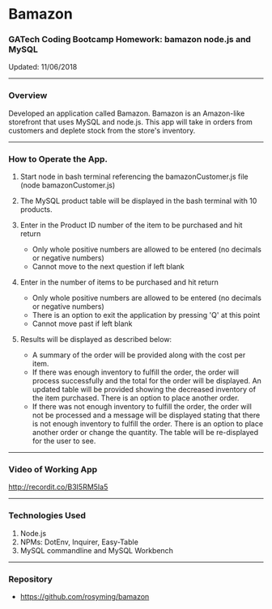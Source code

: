 # Bamazon
### GATech Coding Bootcamp Homework: bamazon node.js and MySQL
Updated: 11/06/2018

- - -
### Overview
Developed an application called Bamazon. Bamazon is an Amazon-like storefront that uses MySQL and node.js. This app will take in orders from customers and deplete stock from the store's inventory. 

- - -
### How to Operate the App.
1. Start node in bash terminal referencing the bamazonCustomer.js file (node bamazonCustomer.js)

2. The MySQL product table will be displayed in the bash terminal with 10 products.

3. Enter in the Product ID number of the item to be purchased and hit return
    * Only whole positive numbers are allowed to be entered (no decimals or negative numbers)
    * Cannot move to the next question if left blank

4. Enter in the number of items to be purchased and hit return
    * Only whole positive numbers are allowed to be entered (no decimals or negative numbers)
    * There is an option to exit the application by pressing 'Q' at this point
    * Cannot move past if left blank

5. Results will be displayed as described below:
    * A summary of the order will be provided along with the cost per item.
    * If there was enough inventory to fulfill the order, the order will process successfully and the total for the order will be displayed.  An updated table will be provided showing the decreased inventory of the item purchased. There is an option to place another order.
    * If there was not enough inventory to fulfill the order, the order will not be processed and a message will be displayed stating that there is not enough inventory to fulfill the order.  There is an option to place another order or change the quantity. The table will be re-displayed for the user to see.
    
- - -
### Video of Working App
http://recordit.co/B3I5RM5Ia5

- - -
### Technologies Used
1. Node.js
2. NPMs: DotEnv, Inquirer, Easy-Table
3. MySQL commandline and MySQL Workbench

- - -
### Repository
* https://github.com/rosyming/bamazon

